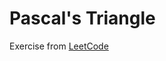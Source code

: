 # Pascal's Triangle
Exercise from [LeetCode](https://leetcode.com/problems/pascals-triangle/description/)